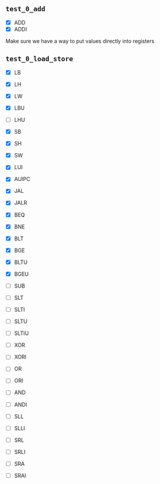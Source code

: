 ## `test_0_add`

- [x] ADD
- [x] ADDI

Make sure we have a way to put values directly into registers


## `test_0_load_store`
- [x] LB
- [x] LH
- [x] LW
- [x] LBU
- [ ] LHU
- [x] SB
- [x] SH
- [x] SW

- [x] LUI
- [x] AUIPC
- [x] JAL
- [x] JALR
- [x] BEQ
- [x] BNE
- [x] BLT
- [x] BGE
- [x] BLTU
- [x] BGEU
- [ ] SUB
- [ ] SLT
- [ ] SLTI
- [ ] SLTU
- [ ] SLTIU
- [ ] XOR
- [ ] XORI
- [ ] OR
- [ ] ORI
- [ ] AND
- [ ] ANDI
- [ ] SLL
- [ ] SLLI
- [ ] SRL
- [ ] SRLI
- [ ] SRA
- [ ] SRAI